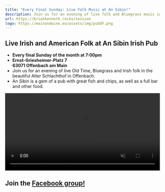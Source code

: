 ```yaml
---
title: "Every Final Sunday: Live Folk Music at An Sibin!"
description: Join us for an evening of live folk and Bluegrass music in the beautiful Alter Schlachthof in Offenbach.
url: https://briankenneth.rocks/session
logo: https://mainandwine.eu/assets/img/pubOF.png
---
```


## Live Irish and American Folk at An Sibin Irish Pub
- __Every final Sunday of the month at 7:00pm__
- __Ernst-Griesheimer-Platz 7__  
  __63071 Offenbach am Main__
- Join us for an evening of live Old Time, Bluegrass and Irish folk in the beautiful Alter Schlachthof in Offenbach.
- An Sibin is a gem of a pub with great fish and chips, as well as a full bar and other food.

<video src="https://briankenneth.rocks/assets/images/sessionAnSibin.mp4" autoplay muted loop controls width="100%"></video>

## Join the [Facebook group!](https://www.facebook.com/groups/sessionoffenbach)